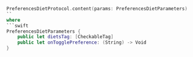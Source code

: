 ```swift
PreferencesDietProtocol.content(params: PreferencesDietParameters)
``
where
```swift
PreferencesDietParameters {
    public let dietsTag: [CheckableTag]
    public let onTogglePreference: (String) -> Void
}
```